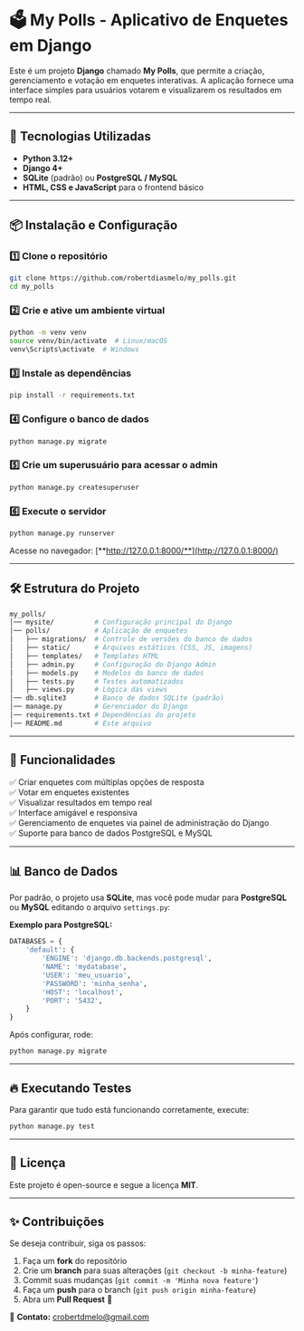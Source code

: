 # 🗳️ My Polls - Aplicativo de Enquetes em Django

Este é um projeto **Django** chamado **My Polls**, que permite a criação, gerenciamento e votação em enquetes interativas. A aplicação fornece uma interface simples para usuários votarem e visualizarem os resultados em tempo real.

---

## 🚀 Tecnologias Utilizadas

- **Python 3.12+**
- **Django 4+**
- **SQLite** (padrão) ou **PostgreSQL / MySQL**
- **HTML, CSS e JavaScript** para o frontend básico

---

## 📦 Instalação e Configuração

### **1️⃣ Clone o repositório**

```bash
git clone https://github.com/robertdiasmelo/my_polls.git
cd my_polls
```

### **2️⃣ Crie e ative um ambiente virtual**

```bash
python -m venv venv
source venv/bin/activate  # Linux/macOS
venv\Scripts\activate  # Windows
```

### **3️⃣ Instale as dependências**

```bash
pip install -r requirements.txt
```

### **4️⃣ Configure o banco de dados**

```bash
python manage.py migrate
```

### **5️⃣ Crie um superusuário para acessar o admin**

```bash
python manage.py createsuperuser
```

### **6️⃣ Execute o servidor**

```bash
python manage.py runserver
```

Acesse no navegador: [**http://127.0.0.1:8000/**](http://127.0.0.1:8000/)

---

## 🛠️ Estrutura do Projeto

```bash
my_polls/
│── mysite/          # Configuração principal do Django
│── polls/           # Aplicação de enquetes
│   ├── migrations/  # Controle de versões do banco de dados
│   ├── static/      # Arquivos estáticos (CSS, JS, imagens)
│   ├── templates/   # Templates HTML
│   ├── admin.py     # Configuração do Django Admin
│   ├── models.py    # Modelos do banco de dados
│   ├── tests.py     # Testes automatizados
│   ├── views.py     # Lógica das views
│── db.sqlite3       # Banco de dados SQLite (padrão)
│── manage.py        # Gerenciador do Django
│── requirements.txt # Dependências do projeto
│── README.md        # Este arquivo
```

---

## 📌 Funcionalidades

✅ Criar enquetes com múltiplas opções de resposta\
✅ Votar em enquetes existentes\
✅ Visualizar resultados em tempo real\
✅ Interface amigável e responsiva\
✅ Gerenciamento de enquetes via painel de administração do Django\
✅ Suporte para banco de dados PostgreSQL e MySQL

---

## 📊 Banco de Dados

Por padrão, o projeto usa **SQLite**, mas você pode mudar para **PostgreSQL** ou **MySQL** editando o arquivo `settings.py`:

**Exemplo para PostgreSQL:**

```python
DATABASES = {
    'default': {
        'ENGINE': 'django.db.backends.postgresql',
        'NAME': 'mydatabase',
        'USER': 'meu_usuario',
        'PASSWORD': 'minha_senha',
        'HOST': 'localhost',
        'PORT': '5432',
    }
}
```

Após configurar, rode:

```bash
python manage.py migrate
```

---

## 🔥 Executando Testes

Para garantir que tudo está funcionando corretamente, execute:

```bash
python manage.py test
```

---

## 📄 Licença

Este projeto é open-source e segue a licença **MIT**.

---

## ✨ Contribuições

Se deseja contribuir, siga os passos:

1. Faça um **fork** do repositório
2. Crie um **branch** para suas alterações (`git checkout -b minha-feature`)
3. Commit suas mudanças (`git commit -m 'Minha nova feature'`)
4. Faça um **push** para o branch (`git push origin minha-feature`)
5. Abra um **Pull Request** 🚀

📩 **Contato:** [crobertdmelo@gmail.com](mailto\:crobertdmelo@gmail.com)



